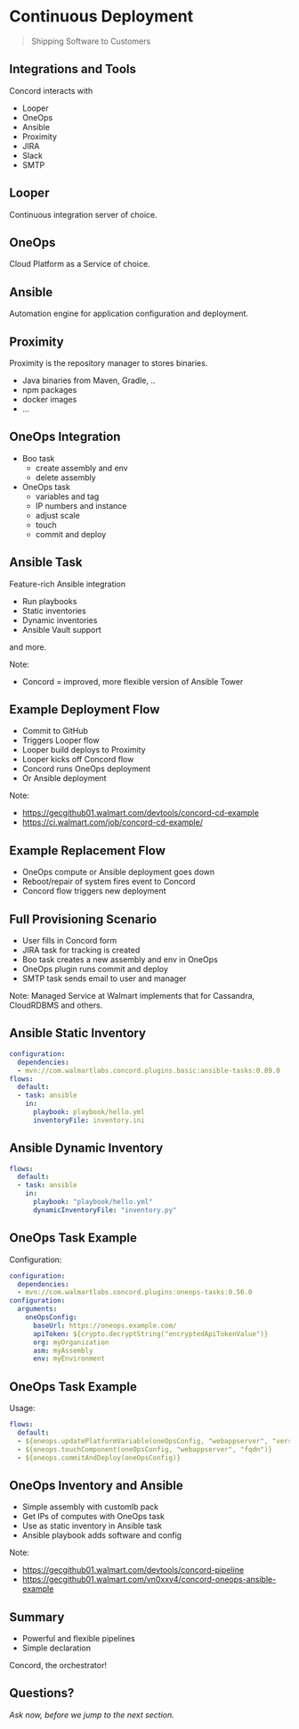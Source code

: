 # Continuous Deployment

> Shipping Software to Customers

<!--- vertical -->

## Integrations and Tools

Concord interacts with

- Looper
- OneOps
- Ansible
- Proximity
- JIRA
- Slack
- SMTP

<!--- vertical -->

## Looper

Continuous integration server of choice.

<!--- vertical -->

## OneOps

Cloud Platform as a Service of choice.

<!--- vertical -->

## Ansible

Automation engine for application configuration and deployment.

<!--- vertical -->

## Proximity

Proximity is the repository manager to stores binaries.

- Java binaries from Maven, Gradle, ..
- npm packages
- docker images
- ...

<!--- vertical -->

## OneOps Integration

- Boo task
  - create assembly and env
  - delete assembly
- OneOps task
  - variables and tag
  - IP numbers and instance 
  - adjust scale
  - touch 
  - commit and deploy

<!--- vertical -->

## Ansible Task

Feature-rich Ansible integration

- Run playbooks
- Static inventories
- Dynamic inventories
- Ansible Vault support

and more.

Note:
- Concord = improved, more flexible version of Ansible Tower

<!--- vertical -->

## Example Deployment Flow

- Commit to GitHub
- Triggers Looper flow
- Looper build deploys to Proximity
- Looper kicks off Concord flow
- Concord runs OneOps deployment 
- Or Ansible deployment

Note:
- https://gecgithub01.walmart.com/devtools/concord-cd-example
- https://ci.walmart.com/job/concord-cd-example/

<!--- vertical -->

## Example Replacement Flow

- OneOps compute or Ansible deployment goes down
- Reboot/repair of system fires event to Concord
- Concord flow triggers new deployment

<!--- vertical -->

## Full Provisioning Scenario

- User fills in Concord form
- JIRA task for tracking is created
- Boo task creates a new assembly and env in OneOps
- OneOps plugin runs commit and deploy
- SMTP task sends email to user and manager

Note: 
Managed Service at Walmart implements that for Cassandra, CloudRDBMS and others.

<!--- vertical -->

## Ansible Static Inventory

```yaml
configuration:
  dependencies:
  - mvn://com.walmartlabs.concord.plugins.basic:ansible-tasks:0.89.0
flows:
  default:
  - task: ansible
    in:
      playbook: playbook/hello.yml
      inventoryFile: inventory.ini
```

<!--- vertical -->

## Ansible Dynamic Inventory

```yaml
flows:
  default:
  - task: ansible
    in:
      playbook: "playbook/hello.yml"
      dynamicInventoryFile: "inventory.py"
```

<!--- vertical -->

## OneOps Task Example

Configuration:

```yaml
configuration:
  dependencies:
  - mvn://com.walmartlabs.concord.plugins:oneops-tasks:0.56.0
configuration:
  arguments:
    oneOpsConfig:
      baseUrl: https://oneops.example.com/
      apiToken: ${crypto.decryptString("encryptedApiTokenValue")}
      org: myOrganization
      asm: myAssembly
      env: myEnvironment
```

<!--- vertical -->

## OneOps Task Example

Usage:

```yaml
flows:
  default:
  - ${oneops.updatePlatformVariable(oneOpsConfig, "webappserver", "version", "1.0.0")}
  - ${oneops.touchComponent(oneOpsConfig, "webappserver", "fqdn")}
  - ${oneops.commitAndDeploy(oneOpsConfig)}
```

<!--- vertical -->

## OneOps Inventory and Ansible

- Simple assembly with customlb pack
- Get IPs of computes with OneOps task
- Use as static inventory in Ansible task
- Ansible playbook adds software and config

Note:
- https://gecgithub01.walmart.com/devtools/concord-pipeline
- https://gecgithub01.walmart.com/vn0xxv4/concord-oneops-ansible-example

<!--- vertical -->

## Summary

- Powerful and flexible pipelines
- Simple declaration

Concord, the orchestrator!

<!--- vertical -->

## Questions?

<em class="yellow">Ask now, before we jump to the next section.</em>
